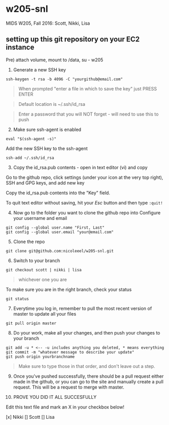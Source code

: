 # w205-snl
MIDS W205, Fall 2016: Scott, Nikki, Lisa

## setting up this git repository on your EC2 instance

Pre) attach volume, mount to /data, su - w205


1) Generate a new SSH key

`ssh-keygen -t rsa -b 4096 -C "yourgithub@email.com"`

> When prompted "enter a file in which to save the key" just PRESS ENTER

> Default location is ~/.ssh/id_rsa

> Enter a password that you will NOT forget - will need to use this to push


2) Make sure ssh-agent is enabled

`eval "$(ssh-agent -s)"`

Add the new SSH key to the ssh-agent

`ssh-add ~/.ssh/id_rsa`


3) Copy the id_rsa.pub contents - open in text editor (vi) and copy

Go to the github repo, click settings (under your icon at the very top right), SSH and GPG keys, and add new key

Copy the id_rsa.pub contents into the "Key" field.

To quit text editor without saving, hit your *Esc* button and then type `:quit!`


4) Now go to the folder you want to clone the github repo into
Configure your username and email


```
git config --global user.name "First, Last"
git config --global user.email "your@email.com"
```

5) Clone the repo

`git clone git@github.com:nicoleeel/w205-snl.git`


6) Switch to your branch

`git checkout scott | nikki | lisa`
> whichever one you are


To make sure you are in the right branch, check your status

`git status`


7) Everytime you log in, remember to pull the most recent version of master to update all your files

`git pull origin master`


8) Do your work, make all your changes, and then push your changes to your branch

```
git add -u * <-- -u includes anything you deleted, * means everything
git commit -m "whatever message to describe your update"
git push origin yourbranchname
```
> Make sure to type those in that order, and don't leave out a step.


9) Once you've pushed successfully, there should be a pull request either made in the github, or you can go to the site and manually create a pull request. This will be a request to merge with master.


10) PROVE YOU DID IT ALL SUCCESFULLY

Edit this text file and mark an X in your checkbox below!

[x] Nikki
[] Scott
[] Lisa



